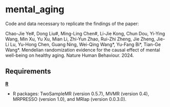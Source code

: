 # mental_aging
Code and data necessary to replicate the findings of the paper:

Chao-Jie Ye#, Dong Liu#, Ming-Ling Chen#, Li-Jie Kong, Chun Dou, Yi-Ying Wang, Min Xu, Yu Xu, Mian Li, Zhi-Yun Zhao, Rui-Zhi Zheng, Jie Zheng, Jie-Li Lu, Yu-Hong Chen, Guang Ning, Wei-Qing Wang*, Yu-Fang Bi*, Tian-Ge Wang*. Mendelian randomization evidence for the causal effect of mental well-being on healthy aging. Nature Human Behaviour. 2024.

## Requirements
[**R**](https://www.r-project.org/)
- R packages: TwoSampleMR (version 0.5.7), MVMR (version 0.4), MRPRESSO (version 1.0), and MRlap (version 0.0.3.0).
